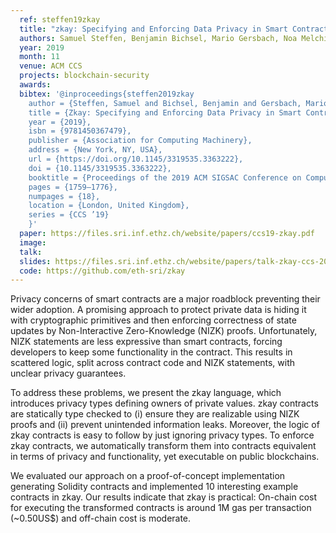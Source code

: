 ```yaml
---
  ref: steffen19zkay
  title: "zkay: Specifying and Enforcing Data Privacy in Smart Contracts"
  authors: Samuel Steffen, Benjamin Bichsel, Mario Gersbach, Noa Melchior, Petar Tsankov, Martin Vechev
  year: 2019
  month: 11
  venue: ACM CCS
  projects: blockchain-security
  awards:
  bibtex: '@inproceedings{steffen2019zkay
    author = {Steffen, Samuel and Bichsel, Benjamin and Gersbach, Mario and Melchior, Noa and Tsankov, Petar and Vechev, Martin},
    title = {Zkay: Specifying and Enforcing Data Privacy in Smart Contracts},
    year = {2019},
    isbn = {9781450367479},
    publisher = {Association for Computing Machinery},
    address = {New York, NY, USA},
    url = {https://doi.org/10.1145/3319535.3363222},
    doi = {10.1145/3319535.3363222},
    booktitle = {Proceedings of the 2019 ACM SIGSAC Conference on Computer and Communications Security},
    pages = {1759–1776},
    numpages = {18},
    location = {London, United Kingdom},
    series = {CCS ’19}
    }'
  paper: https://files.sri.inf.ethz.ch/website/papers/ccs19-zkay.pdf
  image: 
  talk:
  slides: https://files.sri.inf.ethz.ch/website/papers/talk-zkay-ccs-2019-web.pdf
  code: https://github.com/eth-sri/zkay
---
```


Privacy concerns of smart contracts are a major roadblock preventing their wider adoption. A promising approach to protect private data is hiding it with cryptographic primitives and then enforcing correctness of state updates by Non-Interactive Zero-Knowledge (NIZK) proofs. Unfortunately, NIZK statements are less expressive than smart contracts, forcing developers to keep some functionality in the contract. This results in scattered logic, split across contract code and NIZK statements, with unclear privacy guarantees.

To address these problems, we present the zkay language, which introduces privacy types defining owners of private values. zkay contracts are statically type checked to (i) ensure they are realizable using NIZK proofs and (ii) prevent unintended information leaks. Moreover, the logic of zkay contracts is easy to follow by just ignoring privacy types. To enforce zkay contracts, we automatically transform them into contracts equivalent in terms of privacy and functionality, yet executable on public blockchains.

We evaluated our approach on a proof-of-concept implementation generating Solidity contracts and implemented 10 interesting example contracts in zkay. Our results indicate that zkay is practical: On-chain cost for executing the transformed contracts is around 1M gas per transaction (~0.50US$) and off-chain cost is moderate.
